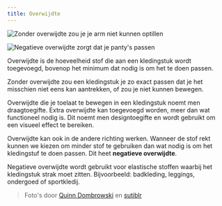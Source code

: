 ```yaml
---
title: Overwijdte
---
```


![Zonder overwijdte zou je je arm niet kunnen optillen](ease-plus.jpg)

![Negatieve overwijdte zorgt dat je panty's passen](ease-min.jpg)

Overwijdte is de hoeveelheid stof die aan een kledingstuk wordt toegevoegd, bovenop het minimum dat nodig is om het te doen passen.

Zonder overwijdte zou een kledingstuk je zo exact passen dat je het misschien niet eens kan aantrekken, of zou je niet kunnen bewegen.

Overwijdte die je toelaat te bewegen in een kledingstuk noemt men draagtoegifte. Extra overwijdte kan toegevoegd worden, meer dan wat functioneel nodig is. Dit noemt men designtoegifte en wordt gebruikt om een visueel effect te bereiken.

Overwijdte kan ook in de andere richting werken. Wanneer de stof rekt kunnen we kiezen om minder stof te gebruiken dan wat nodig is om het kledingstuf te doen passen. Dit heet **negatieve overwijdte**.

Negatieve overwijdte wordt gebruikt voor elastische stoffen waarbij het kledingstuk strak moet zitten. Bijvoorbeeld: badkleding, leggings, ondergoed of sportkledij.

> Foto's door [Quinn Dombrowski](https://www.flickr.com/photos/quinnanya/8885126989/) en [sutiblr](https://www.flickr.com/photos/30788655@N08/4743320893)
